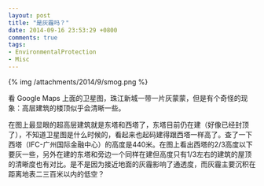 ```yaml
---
layout: post
title: "是灰霾吗？"
date: 2014-09-16 23:53:29 +0800
comments: true
tags:
- EnvironmentalProtection
- Misc
---
```

{% img /attachments/2014/9/smog.png %}

看 Google Maps 上面的卫星图，珠江新城一带一片灰蒙蒙，但是有个奇怪的现象：高层建筑的楼顶似乎会清晰一些。

<!-- more -->

在图上最显眼的超高层建筑就是东塔和西塔了，东塔目前仍在建（好像已经封顶了），不知道卫星图是什么时候的，看起来也起码建得跟西塔一样高了。查了一下西塔（IFC-广州国际金融中心）的高度是440米。在图上看出西塔的2/3高度以下要灰一些，另外在建的东塔和旁边一个同样在建但高度只有1/3左右的建筑的屋顶的清晰度也有对比。是不是因为接近地面的灰霾影响了通透度，而灰霾主要沉积在距离地表二三百米以内的低空？